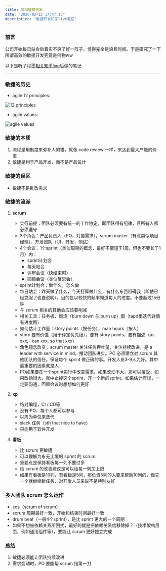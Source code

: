 ```yaml
---
title: 啥叫敏捷开发
date: "2020-02-15 17:47:15"
description: "敏捷开发知乎live笔记"
---
```


### 前言

公司开始每日站会后着实不爽了好一阵子，觉得完全是浪费时间。于是研究了一下所谓高效的敏捷开发究竟是何物ww

以下是听了程墨[相关知乎live](https://www.zhihu.com/lives/997518429552783360)后做的笔记

---


### 敏捷的历史
* agile 12 principles:

![12 principles](https://miro.medium.com/max/1200/1*5poFKYH4OuV3hJpy1W_Fww.png)

* agile values:

![agile values](https://cdn.softwaretestinghelp.com/wp-content/qa/uploads/2018/07/Agile-values.png)


### 敏捷的本质
1. 流程是用制度来弥补人的错，就像 code review 一样，来达到最大产能的价值
2. 敏捷是利于产品开发，而不是产品设计

### 敏捷的误区
* 敏捷不是乱改需求 

### 敏捷的流派
1. **scrum**
   * 实行前提：团队必须要有统一的工作协定，即团队得有纪律，且所有人都必须遵守
   * 3个角色：产品负责人（PO，对接需求），scrum master（有点类似项目经理），开发团队（UI，开发，测试）
   * 4个会议：1个sprint（类似周期的概念，最好不要短于1周，但也不要长于1月）内：
     * sprint计划会
     * 每天站会
     * 评审会议（快结束时）
     * 回顾会议（类似反思会）
   * sprint计划会：做什么，怎么做
   * 每日站会：昨天做了什么，今天打算做什么，有什么东西阻碍我（即使已经克服了也要说明）。目的是以较快的频率知道每人的进度。不要超过15分钟
   * 与 scrum 相关的其他会应该要削减
   * 相关工具：任务板，燃烧（burn down 与 burn up）图（tapd里迭代详情有进度图）
   * 如何估计工作量：story points（按任务），man hours（按人）
   * story 要有价值（用于评定优先级），要有 story points，要有描述（as xxx, I can xxx, so that xxx）
   * 角色观念改变：scrum master 关注任务吞吐量，关注持续改进，是 a leader with service in mind，推动团队进步。PO 必须建立对 scrum 其他团队的信任，保证每个 sprint 做正确的事。开发人员3-9人为好。其中最重要的因素就是人
   * PO如果要在一个sprint实行中改变需求，如果改动不大，那可以接受，如果改动很大，就中止掉这个sprint，开一个新的sprint。如果估计有误，一定要沟通，回顾会议时想想如何更好

2. **xp**
   * 结对编程，CI / CD等
   * 没有 PO，每个人都可以参与
   * 以周为单位来迭代
   * slack 任务（sth that nice to have）
   * 只适用于软件开发

3. **看板**
   * 比 scrum 更敏捷
   * 可以理解为永无止境的 sprint 的 scrum
   * 重要点是保持看板每一列不要过多
   * 给 scrum 的改善建议是可以给每一列加上限
   * 如果有看板是10列，有看板是5列，那负责5列的人要来帮助10列的，做完一个就继续新任务，对开发人员来说不是特别友好

### 多人团队 scrum 怎么运作
* sos（scrum of scrum）
* scrum 周期最好一致，开始和结束时间最好一致
* drum beat（一般4个sprint），是比 sprint 更大的一个周期
* 如果不想被依赖关系所困扰，最好的就是把依赖关系给移除掉？（技术架构层面，例如通用组件等），要能让 scrum 更好独立完成

### 总结
1. 敏捷必须能让团队持续改进
2. 需求变动时，PO 要能帮 scrum 挡第一刀